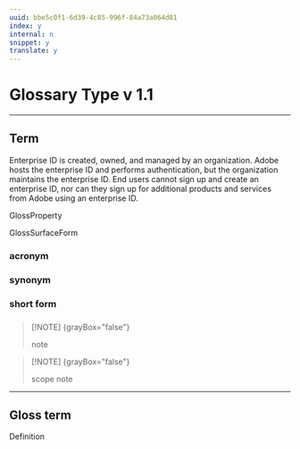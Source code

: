 ```yaml
---
uuid: bbe5c0f1-6d39-4c85-996f-84a73a064d81
index: y
internal: n
snippet: y
translate: y
---
```


# Glossary Type v 1.1

---

## Term

Enterprise ID is created, owned, and managed by an organization. Adobe hosts the enterprise ID and performs authentication, but the organization maintains the enterprise ID. End users cannot sign up and create an enterprise ID, nor can they sign up for additional products and services from Adobe using an enterprise ID.

GlossProperty

GlossSurfaceForm

### acronym

### synonym

### short form

###

>[!NOTE] {grayBox="false"}
>
>note

>[!NOTE] {grayBox="false"}
>
>scope note

---

## Gloss term

Definition 
